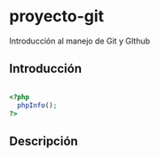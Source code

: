 # proyecto-git
Introducción al manejo de Git y GIthub

## Introducción

```php

<?php 
  phpInfo(); 
?>
```
## Descripción
